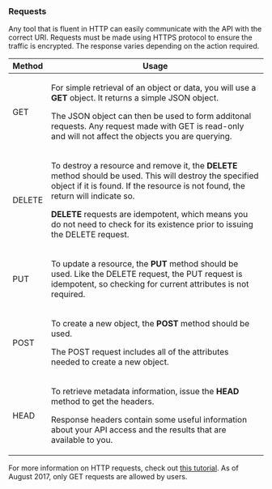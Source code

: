 
### Requests

Any tool that is fluent in HTTP can easily communicate with the API
with the correct URI. Requests must be made using HTTPS protocol to ensure the
traffic is encrypted. The response varies depending on the action required.

<table class = 'table'>
    <thead>
        <tr class = 'active'>
            <th>Method</th>
            <th>Usage</th>
        </tr>
    </thead>
    <tbody>
        <tr>
            <td>GET</td>
            <td>
                <p>
                    For simple retrieval of an object or data, you will use a <strong>GET</strong> object. It returns
                    a simple JSON object.
                </p>
                <p>
                    The JSON object can then be used to form additonal requests. Any request made with GET is read-only
                    and will not affect the objects you are querying.
                </p>
         </td>
        </tr>
        <tr>
            <td>DELETE</td>
            <td>
                <p>
                    To destroy a resource and remove it, the <strong>DELETE</strong> method should be used. This will
                    destroy the specified object if it is found. If the resource is not found, the return will indicate so.
                </p>
                <p>
                    <strong>DELETE</strong> requests are idempotent, which means you do not need to check for its existence
                    prior to issuing the DELETE request.
                </p>
            </td>
        </tr>
        <tr>
            <td>PUT</td>
            <td>
                <p>
                    To update a resource, the <strong>PUT</strong> method should be used. Like the DELETE request,
                    the PUT request is idempotent, so checking for current attributes is not required.
                </p>
            </td>
        </tr>
        <tr>
            <td>POST</td>
            <td>
                <p>
                    To create a new object, the <strong>POST</strong> method should be used.
                </p>
                <p>
                    The POST request includes all of the attributes needed to create a new object.
                </p>
            </td>
        </tr>
        <tr>
            <td>HEAD</td>
            <td>
                <p>
                    To retrieve metadata information, issue the <strong>HEAD</strong> method to get the headers.
                </p>
                <p>
                    Response headers contain some useful information about your API access and the results that are
                    available to you.
                </p>
            </td>
        </tr>
    </tbody>
</table>

For more information on HTTP requests, check out [this tutorial][1]. As of August 2017,
only GET requests are allowed by users.


[1]: http://www.tutorialspoint.com/http/http_requests.htm
